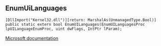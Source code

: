 ## EnumUiLanguages

```
[DllImport("Kernel32.dll")][return: MarshalAs(UnmanagedType.Bool)]
public static extern bool EnumUILanguages(EnumUILanguagesProc lpUILanguageEnumProc, uint dwFlags, IntPtr lParam);
```

[Microsoft documentation](https://docs.microsoft.com/en-us/windows/win32/api/winnls/nf-winnls-enumuilanguagesw)
